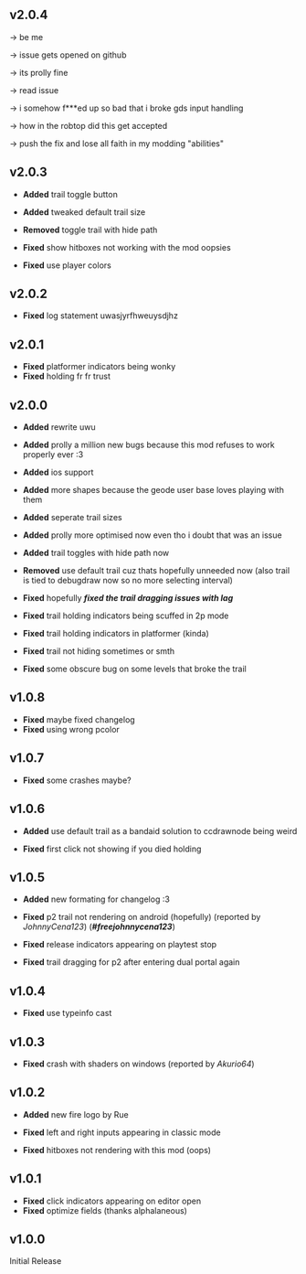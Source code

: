 ## v2.0.4
-> be me

-> issue gets opened on github

-> its prolly fine

-> read issue

-> i somehow f***ed up so bad that i broke gds input handling

-> how in the robtop did this get accepted

-> push the fix and lose all faith in my modding "abilities"

## v2.0.3
- **Added** trail toggle button
- **Added** tweaked default trail size

- **Removed** toggle trail with hide path

- **Fixed** show hitboxes not working with the mod oopsies
- **Fixed** use player colors

## v2.0.2
- **Fixed** log statement uwasjyrfhweuysdjhz

## v2.0.1
- **Fixed** platformer indicators being wonky
- **Fixed** holding fr fr trust

## v2.0.0
- **Added** rewrite uwu
- **Added** prolly a million new bugs because this mod refuses to work properly ever :3
- **Added** ios support
- **Added** more shapes because the geode user base loves playing with them
- **Added** seperate trail sizes
- **Added** prolly more optimised now even tho i doubt that was an issue
- **Added** trail toggles with hide path now

- **Removed** use default trail cuz thats hopefully unneeded now (also trail is tied to debugdraw now so no more selecting interval)

- **Fixed** hopefully ***fixed the trail dragging issues with lag***
- **Fixed** trail holding indicators being scuffed in 2p mode
- **Fixed** trail holding indicators in platformer (kinda)
- **Fixed** trail not hiding sometimes or smth
- **Fixed** some obscure bug on some levels that broke the trail

## v1.0.8
- **Fixed** maybe fixed changelog
- **Fixed** using wrong pcolor

## v1.0.7
- **Fixed** some crashes maybe?

## v1.0.6
- **Added** use default trail as a bandaid solution to ccdrawnode being weird

- **Fixed** first click not showing if you died holding

## v1.0.5
- **Added** new formating for changelog :3

- **Fixed** p2 trail not rendering on android (hopefully) (reported by *JohnnyCena123*) (***#freejohnnycena123***)
- **Fixed** release indicators appearing on playtest stop
- **Fixed** trail dragging for p2 after entering dual portal again

## v1.0.4
- **Fixed** use typeinfo cast

## v1.0.3
- **Fixed** crash with shaders on windows (reported by *Akurio64*)

## v1.0.2
- **Added** new fire logo by Rue

- **Fixed** left and right inputs appearing in classic mode
- **Fixed** hitboxes not rendering with this mod (oops)

## v1.0.1
- **Fixed** click indicators appearing on editor open
- **Fixed** optimize fields (thanks alphalaneous)

## v1.0.0
Initial Release
